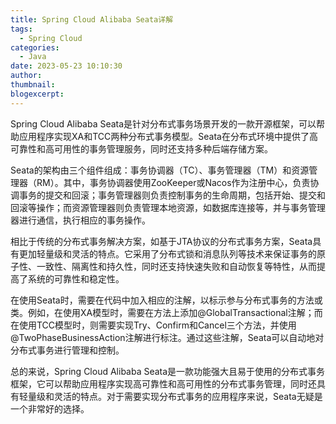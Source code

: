```yaml
---
title: Spring Cloud Alibaba Seata详解
tags:
  - Spring Cloud
categories:
  - Java
date: 2023-05-23 10:10:30
author:
thumbnail:
blogexcerpt:
---
```

Spring Cloud Alibaba Seata是针对分布式事务场景开发的一款开源框架，可以帮助应用程序实现XA和TCC两种分布式事务模型。Seata在分布式环境中提供了高可靠性和高可用性的事务管理服务，同时还支持多种后端存储方案。

Seata的架构由三个组件组成：事务协调器（TC）、事务管理器（TM）和资源管理器（RM）。其中，事务协调器使用ZooKeeper或Nacos作为注册中心，负责协调事务的提交和回滚；事务管理器则负责控制事务的生命周期，包括开始、提交和回滚等操作；而资源管理器则负责管理本地资源，如数据库连接等，并与事务管理器进行通信，执行相应的事务操作。

相比于传统的分布式事务解决方案，如基于JTA协议的分布式事务方案，Seata具有更加轻量级和灵活的特点。它采用了分布式锁和消息队列等技术来保证事务的原子性、一致性、隔离性和持久性，同时还支持快速失败和自动恢复等特性，从而提高了系统的可靠性和稳定性。

在使用Seata时，需要在代码中加入相应的注解，以标示参与分布式事务的方法或类。例如，在使用XA模型时，需要在方法上添加@GlobalTransactional注解；而在使用TCC模型时，则需要实现Try、Confirm和Cancel三个方法，并使用@TwoPhaseBusinessAction注解进行标注。通过这些注解，Seata可以自动地对分布式事务进行管理和控制。

总的来说，Spring Cloud Alibaba Seata是一款功能强大且易于使用的分布式事务框架，它可以帮助应用程序实现高可靠性和高可用性的分布式事务管理，同时还具有轻量级和灵活的特点。对于需要实现分布式事务的应用程序来说，Seata无疑是一个非常好的选择。
